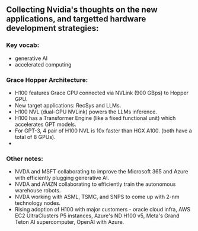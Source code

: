 ## Collecting Nvidia's thoughts on the new applications, and targetted hardware development strategies: 

### Key vocab: 
* generative AI
* accelerated computing

### Grace Hopper Architecture: 
* H100 features Grace CPU connected via NVLink (900 GBps) to Hopper GPU.
* New target applications: RecSys and LLMs.
* H100 NVL (dual-GPU NVLink) powers the LLMs inference. 
* H100 has a Transformer Engine (like a fixed functional unit) which accelerates GPT models. 
* For GPT-3, 4 pair of H100 NVL is 10x faster than HGX A100. (both have a total of 8 GPUs). 
* 

### Other notes: 
* NVDA and MSFT collaborating to improve the Microsoft 365 and Azure with efficiently plugging generative AI. 
* NVDA and AMZN collaborating to efficiently train the autonomous warehouse robots.
* NVDA working with ASML, TSMC, and SNPS to come up with 2-nm technology nodes.
* Rising adoption of H100 with major customers - oracle cloud infra, AWS EC2 UltraClusters P5 instances, Azure's ND H100 v5, Meta's Grand Teton AI supercomputer, OpenAI with Azure.
